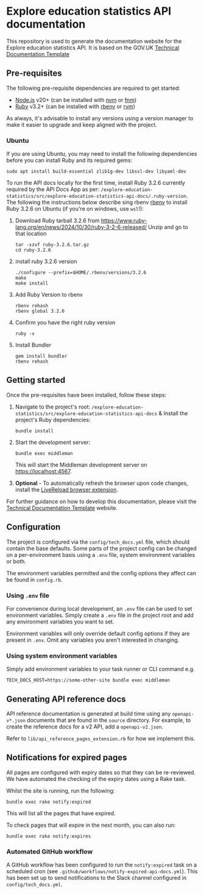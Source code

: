 # Explore education statistics API documentation

This repository is used to generate the documentation website for the Explore education statistics API.
It is based on the GOV.UK [Technical Documentation Template](https://tdt-documentation.london.cloudapps.digital/)

## Pre-requisites

The following pre-requisite dependencies are required to get started:

- [Node.js](https://nodejs.org/en/) v20+ (can be installed with [nvm](https://github.com/nvm-sh/nvm) or [fnm](https://github.com/Schniz/fnm))
- [Ruby](https://www.ruby-lang.org/en/) v3.2+ (can be installed with [rbenv](https://github.com/rbenv/rbenv) or [rvm](https://rvm.io/))

As always, it's advisable to install any versions using a version manager to make it easier to upgrade 
and keep aligned with the project.

### Ubuntu

If you are using Ubuntu, you may need to install the following dependencies before you can install
Ruby and its required gems:

```shell
sudo apt install build-essential zlib1g-dev libssl-dev libyaml-dev
```
To run the API docs locally for the first time, install Ruby 3.2.6 currently required by the API Docs App as per: `/explore-education-statistics/src/explore-education-statistics-api-docs/.ruby-version`. 
The following the instructions below describe sing rbenv [rbenv](https://github.com/rbenv/rbenv) to install Ruby 3.2.6 on Ubuntu (if you're on windows, use `wsl`!):

1. Download Ruby tarball 3.2.6 from https://www.ruby-lang.org/en/news/2024/10/30/ruby-3-2-6-released/
  Unzip and go to that location
    ```shell
    tar -xzvf ruby-3.2.6.tar.gz
    cd ruby-3.2.6
    ```

2. install ruby 3.2.6 version
    ```shell
    ./configure --prefix=$HOME/.rbenv/versions/3.2.6
    make
    make install
    ```

3. Add Ruby Version to rbenv
    ```shell
    rbenv rehash
    rbenv global 3.2.6
    ```

4. Confirm you have the right ruby version
    ```shell
    ruby -v
    ```

5. Install Bundler
    ```shell
    gem install bundler
    rbenv rehash
    ```

## Getting started

Once the pre-requisites have been installed, follow these steps:

1. Navigate to the project's root: `/explore-education-statistics/src/explore-education-statistics-api-docs` & Install the project's Ruby dependencies:

    ```shell
    bundle install
    ```
   
2. Start the development server:

    ```shell
    bundle exec middleman
    ```

    This will start the Middleman development server on [https://localhost:4567](https://localhost:4567).

3. **Optional** - To automatically refresh the browser upon code changes, install the [LiveReload browser extension](https://chrome.google.com/webstore/detail/livereload/jnihajbhpnppcggbcgedagnkighmdlei?hl=en).

For further guidance on how to develop this documentation, please visit the [Technical Documentation Template](https://tdt-documentation.london.cloudapps.digital/) website.

## Configuration

The project is configured via the `config/tech_docs.yml` file, which should contain the base defaults.
Some parts of the project config can be changed on a per-environment basis using a `.env` file, 
system environment variables or both.

The environment variables permitted and the config options they affect can be found in `config.rb`.

### Using `.env` file

For convenience during local development, an `.env` file can be used to set environment variables. 
Simply create a `.env` file in the project root and add any environment variables you want to set.

Environment variables will only override default config options if they are present in `.env`.
Omit any variables you aren't interested in changing.

### Using system environment variables

Simply add environment variables to your task runner or CLI command e.g.

```shell
TECH_DOCS_HOST=https://some-other-site bundle exec middleman 
```

## Generating API reference docs

API reference documentation is generated at build time using any `openapi-v*.json` documents that 
are found in the `source` directory. For example, to create the reference docs for a v2 API, add
a `openapi-v2.json`.

Refer to `lib/api_reference_pages_extension.rb` for how we implement this.

## Notifications for expired pages

All pages are configured with expiry dates so that they can be re-reviewed. We have automated the
checking of the expiry dates using a Rake task.

Whilst the site is running, run the following:

```shell
bundle exec rake notify:expired
```

This will list all the pages that have expired.

To check pages that will expire in the next month, you can also run:

```shell
bundle exec rake notify:expires
```

### Automated GitHub workflow

A GitHub workflow has been configured to run the `notify:expired` task on a scheduled cron (see 
`.github/workflows/notify-expired-api-docs.yml`). This has been set up to send notifications to
the Slack channel configured in `config/tech_docs.yml`.
